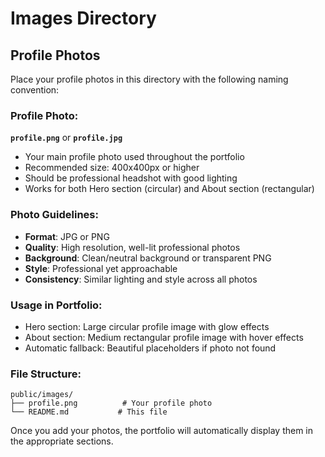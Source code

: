 # Images Directory

## Profile Photos

Place your profile photos in this directory with the following naming convention:

### Profile Photo:

**`profile.png`** or **`profile.jpg`**
- Your main profile photo used throughout the portfolio
- Recommended size: 400x400px or higher
- Should be professional headshot with good lighting
- Works for both Hero section (circular) and About section (rectangular)

### Photo Guidelines:

- **Format**: JPG or PNG
- **Quality**: High resolution, well-lit professional photos
- **Background**: Clean/neutral background or transparent PNG
- **Style**: Professional yet approachable
- **Consistency**: Similar lighting and style across all photos

### Usage in Portfolio:

- Hero section: Large circular profile image with glow effects
- About section: Medium rectangular profile image with hover effects
- Automatic fallback: Beautiful placeholders if photo not found

### File Structure:
```
public/images/
├── profile.png          # Your profile photo
└── README.md           # This file
```

Once you add your photos, the portfolio will automatically display them in the appropriate sections.
